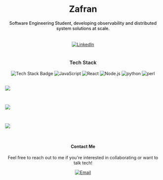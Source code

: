 <!-- Header Section -->
<div style="text-align: center;">
  <h1>Zafran</h1>
</div>

<h4 style="text-align: center; font-weight: 500;">Software Engineering Student, developing observability and distributed system solutions at scale.</h4>

<br/>

<!-- Social Links -->
<div style="text-align: center;">
  <a href="https://www.linkedin.com/in/zafran-sakowi-065b34215/" target="_blank">
    <img src="https://img.shields.io/badge/LinkedIn-zafranSY-blue?style=for-the-badge&logo=linkedin" alt="LinkedIn" />
  </a>
  <!-- Add other social media links as needed -->
</div>

<br/>

<!-- About Section -->
<!-- Tech Stack Section -->
<h3 style="text-align: center; font-weight: 600;">Tech Stack</h3>
<div style="text-align: center;">
  <img src="https://img.shields.io/badge/Tech%20Stack-Software%20Engineering-lightblue?style=for-the-badge" alt="Tech Stack Badge" />
  <!-- Add icons for tools or technologies you specialize in -->
  <img src="https://img.shields.io/badge/-JavaScript-green?style=for-the-badge" alt="JavaScript" />
  <img src="https://img.shields.io/badge/-React-blue?style=for-the-badge" alt="React" />
  <img src="https://img.shields.io/badge/-Node.js-red?style=for-the-badge" alt="Node.js" />
  <img src="https://img.shields.io/badge/-python-yellow?style=for-the-badge" alt="python" />
  <img src="https://img.shields.io/badge/-perl-orange?style=for-the-badge" alt="perl" />
</div>
<br/>
<div>
  <!--<p align="left"> <img src="https://github-readme-stats.vercel.app/api?username=zafransy&show_icons=true&theme=gotham" alt="zafransy" /> -->
  <p align="left"><img src="https://github-readme-stats.vercel.app/api?username=ZafranSY&show_icons=true&hide_border=true&count_private=true&theme=shades-of-purple&icon_color=fad000"/></p>
</div>
<br/>
<div>
  
  <p>
    <img src="https://github-readme-streak-stats.herokuapp.com/?user=ZafranSY&theme=radical&count_private=true"/>
  </p>
</div>
<br/>
<div>
  <!--<p align="left"> <img src="https://github-readme-stats.vercel.app/api?username=zafransy&show_icons=true&theme=gotham" alt="zafransy" /> -->
  <p align="left"><img src="https://github-readme-stats.vercel.app/api/top-langs/?username=ZafranSY&count_private=true&theme=radical"/></p>
</div>
<br/>
<!-- Footer Section -->
<div style="text-align: center;">
  <h4>Contact Me</h4>
  <p>Feel free to reach out to me if you're interested in collaborating or want to talk tech!</p>
 <a href="mailto:zafranzafran0234@gmail.com">
    <img src="https://img.shields.io/badge/Email-zafranzafran0234@gmail.com-yellow?style=for-the-badge&logo=gmail" alt="Email" />
  </a>

</div>
